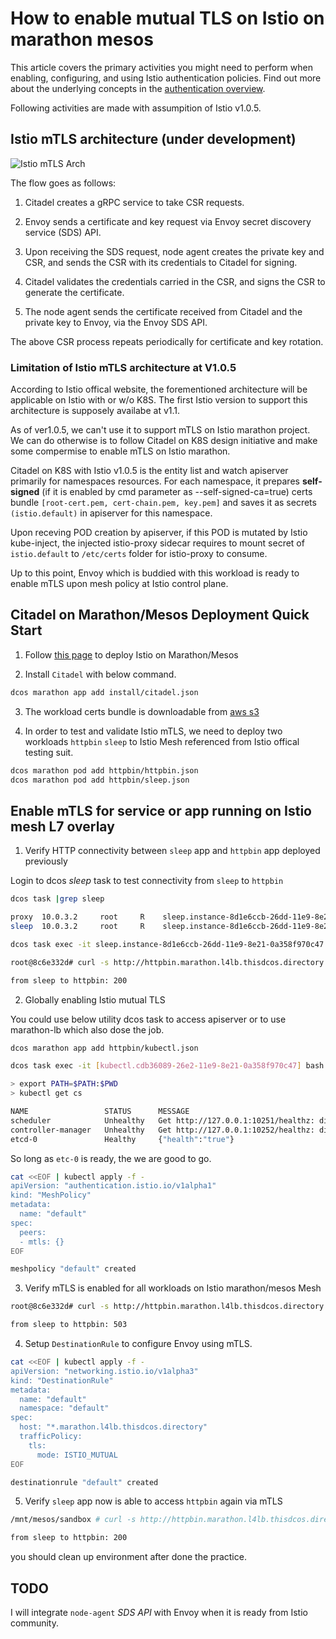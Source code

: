 # How to enable mutual TLS on Istio on marathon mesos

This article covers the primary activities you might need to perform when enabling, configuring, and using Istio authentication policies. Find out more about the underlying concepts in the [authentication overview](https://istio.io/docs/concepts/security/#authentication).

Following activities are made with assumpition of Istio v1.0.5. 

## Istio mTLS architecture (under development)

![Istio mTLS Arch](https://istio.io/docs/concepts/security/node_agent.svg)

The flow goes as follows:

1. Citadel creates a gRPC service to take CSR requests.

2. Envoy sends a certificate and key request via Envoy secret discovery service (SDS) API.

3. Upon receiving the SDS request, node agent creates the private key and CSR, and sends the CSR with its credentials to Citadel for signing.

4. Citadel validates the credentials carried in the CSR, and signs the CSR to generate the certificate.

5. The node agent sends the certificate received from Citadel and the private key to Envoy, via the Envoy SDS API.

The above CSR process repeats periodically for certificate and key rotation.

### Limitation of Istio mTLS architecture at V1.0.5

According to Istio offical website, the forementioned architecture will be applicable on Istio with or w/o K8S. The first Istio version to support this architecture is supposely availabe at v1.1. 

As of ver1.0.5, we can't use it to support mTLS on Istio marathon project. We can do otherwise is to follow Citadel on K8S design initiative and make some compermise to enable mTLS on Istio marathon.

Citadel on K8S with Istio v1.0.5 is the entity list and watch apiserver primarily for namespaces resources. For each namespace, it prepares **self-signed** (if it is enabled by cmd parameter as --self-signed-ca=true) certs bundle `[root-cert.pem, cert-chain.pem, key.pem]` and saves it as secrets `(istio.default)` in apiserver for this namespace.

Upon receving POD creation by apiserver, if this POD is mutated by Istio kube-inject, the injected istio-proxy sidecar requires to mount secret of `istio.default` to `/etc/certs` folder for istio-proxy to consume. 

Up to this point, Envoy which is buddied with this workload is ready to enable mTLS upon mesh policy at Istio control plane. 

## Citadel on Marathon/Mesos Deployment Quick Start 

1. Follow [this page](https://github.com/harryge00/istio-on-marathon-mesos/blob/master/README.md) to deploy Istio on Marathon/Mesos

2. Install `Citadel` with below command. 
```bash
dcos marathon app add install/citadel.json
```

3. The workload certs bundle is downloadable from [aws s3](https://s3-ap-southeast-1.amazonaws.com/marathon-cmd/bundle-certs.tgz)

4. In order to test and validate Istio mTLS, we need to deploy two workloads `httpbin` `sleep` to Istio Mesh referenced from Istio offical testing suit. 

```bash
dcos marathon pod add httpbin/httpbin.json
dcos marathon pod add httpbin/sleep.json
```

## Enable mTLS for service or app running on Istio mesh L7 overlay

1. Verify HTTP connectivity between `sleep` app and `httpbin` app deployed previously

Login to dcos *sleep* task to test connectivity from `sleep` to `httpbin`

```sh
dcos task |grep sleep

proxy  10.0.3.2     root     R    sleep.instance-8d1e6ccb-26dd-11e9-8e21-0a358f970c47.proxy                                        8c6e332d-0e16-4239-b82c-b51f51465f5a-S4  aws/us-west-2  aws/us-west-2c
sleep  10.0.3.2     root     R    sleep.instance-8d1e6ccb-26dd-11e9-8e21-0a358f970c47.sleep                                        8c6e332d-0e16-4239-b82c-b51f51465f5a-S4  aws/us-west-2  aws/us-west-2c

dcos task exec -it sleep.instance-8d1e6ccb-26dd-11e9-8e21-0a358f970c47.sleep sh
```
```sh
root@8c6e332d# curl -s http://httpbin.marathon.l4lb.thisdcos.directory:8000/ip -s -o /dev/null -w "from sleep to httpbin: %{http_code}\n"

from sleep to httpbin: 200
```

2. Globally enabling Istio mutual TLS

You could use below utility dcos task to access apiserver or to use marathon-lb which also dose the job. 

```bash
dcos marathon app add httpbin/kubectl.json
```
```sh
dcos task exec -it [kubectl.cdb36089-26e2-11e9-8e21-0a358f970c47] bash # replace container/taskid with your own ID

> export PATH=$PATH:$PWD
> kubectl get cs

NAME                 STATUS      MESSAGE                                                                                        ERROR
scheduler            Unhealthy   Get http://127.0.0.1:10251/healthz: dial tcp 127.0.0.1:10251: getsockopt: connection refused
controller-manager   Unhealthy   Get http://127.0.0.1:10252/healthz: dial tcp 127.0.0.1:10252: getsockopt: connection refused
etcd-0               Healthy     {"health":"true"}
```
So long as `etc-0` is ready, the we are good to go. 

```bash
cat <<EOF | kubectl apply -f -
apiVersion: "authentication.istio.io/v1alpha1"
kind: "MeshPolicy"
metadata:
  name: "default"
spec:
  peers:
  - mtls: {}
EOF

meshpolicy "default" created
```

3. Verify mTLS is enabled for all workloads on Istio marathon/mesos Mesh

```sh
root@8c6e332d# curl -s http://httpbin.marathon.l4lb.thisdcos.directory:8000/ip -s -o /dev/null -w "from sleep to httpbin: %{http_code}\n"

from sleep to httpbin: 503
```

4. Setup `DestinationRule` to configure Envoy using mTLS.

```sh
cat <<EOF | kubectl apply -f -
apiVersion: "networking.istio.io/v1alpha3"
kind: "DestinationRule"
metadata:
  name: "default"
  namespace: "default"
spec:
  host: "*.marathon.l4lb.thisdcos.directory"
  trafficPolicy:
    tls:
      mode: ISTIO_MUTUAL
EOF

destinationrule "default" created
```

5. Verify `sleep` app now is able to access `httpbin` again via mTLS

```sh
/mnt/mesos/sandbox # curl -s http://httpbin.marathon.l4lb.thisdcos.directory:8000/ip -s -o /dev/null -w "from sleep to httpbin: %{http_code}\n"

from sleep to httpbin: 200
```

you should clean up environment after done the practice. 

## TODO

I will integrate `node-agent` *SDS API* with Envoy when it is ready from Istio community. 

